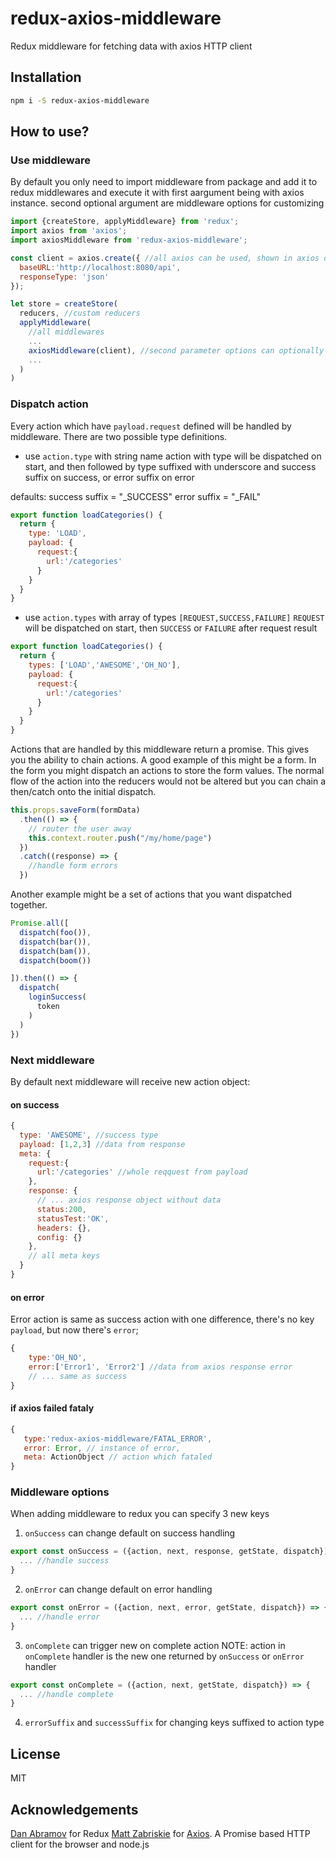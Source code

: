 # redux-axios-middleware

Redux middleware for fetching data with axios HTTP client

## Installation

```bash
npm i -S redux-axios-middleware
```

## How to use?

### Use middleware

By default you only need to import middleware from package and add it to redux middlewares
and execute it with first aargument being with axios instance. second optional argument are middleware
options for customizing

```js
import {createStore, applyMiddleware} from 'redux';
import axios from 'axios';
import axiosMiddleware from 'redux-axios-middleware';

const client = axios.create({ //all axios can be used, shown in axios documentation
  baseURL:'http://localhost:8080/api',
  responseType: 'json'
});

let store = createStore(
  reducers, //custom reducers
  applyMiddleware(
    //all middlewares
    ...
    axiosMiddleware(client), //second parameter options can optionally contain onSuccess, onError, onComplete, successSuffix, errorSuffix
    ...
  )
)
```

### Dispatch action

Every action which have `payload.request` defined will be handled by middleware. There are two possible type
definitions.

- use `action.type` with string name
action with type will be dispatched on start, and then followed by type suffixed with underscore and
success suffix on success, or error suffix on error

defaults: success suffix = "_SUCCESS" error suffix = "_FAIL"

```javascript
export function loadCategories() {
  return {
    type: 'LOAD',
    payload: {
      request:{
        url:'/categories'
      }
    }
  }
}
```

- use `action.types` with array of types `[REQUEST,SUCCESS,FAILURE]`
`REQUEST` will be dispatched on start, then `SUCCESS` or `FAILURE` after request result

```javascript
export function loadCategories() {
  return {
    types: ['LOAD','AWESOME','OH_NO'],
    payload: {
      request:{
        url:'/categories'
      }
    }
  }
}
```

Actions that are handled by this middleware return a promise.  This gives you the ability to chain actions.  A good example of this might be a form.  In the form you might dispatch an actions to store the form values.  The normal flow of the action into the reducers would not be altered but you can chain a then/catch onto the initial dispatch.

```javascript
this.props.saveForm(formData)
  .then(() => {
    // router the user away
    this.context.router.push("/my/home/page")
  })
  .catch((response) => {
    //handle form errors
  })
```

Another example might be a set of actions that you want dispatched together.

```javascript
Promise.all([
  dispatch(foo()),
  dispatch(bar()),
  dispatch(bam()),
  dispatch(boom())

]).then(() => {
  dispatch(
    loginSuccess(
      token
    )
  )
})
```

### Next middleware

By default next middleware will receive new action object:

#### on success

```javascript
{
  type: 'AWESOME', //success type
  payload: [1,2,3] //data from response
  meta: {
    request:{
      url:'/categories' //whole reqquest from payload
    },
    response: {
      // ... axios response object without data
      status:200,
      statusTest:'OK',
      headers: {},
      config: {}
    },
    // all meta keys
  }
}
```

#### on error

Error action is same as success action with one difference, there's no key `payload`, but now there's `error`;

```js
{
    type:'OH_NO',
    error:['Error1', 'Error2'] //data from axios response error
    // ... same as success
}
```

#### if axios failed fataly

```js
{
   type:'redux-axios-middleware/FATAL_ERROR',
   error: Error, // instance of error,
   meta: ActionObject // action which fataled
}
```

### Middleware options

When adding middleware to redux you can specify 3 new keys

1. `onSuccess` can change default on success handling
```javascript
export const onSuccess = ({action, next, response, getState, dispatch}) => {
  ... //handle success
}
```

2. `onError` can change default on error handling
```javascript
export const onError = ({action, next, error, getState, dispatch}) => {
  ... //handle error
}
```

3. `onComplete` can trigger new on complete action
NOTE: action in `onComplete` handler is the new one returned by `onSuccess` or `onError` handler
```javascript
export const onComplete = ({action, next, getState, dispatch}) => {
  ... //handle complete
}
```

4. `errorSuffix` and `successSuffix` for changing keys suffixed to action type 

## License

MIT

## Acknowledgements

[Dan Abramov](https://github.com/gaearon) for Redux
[Matt Zabriskie](https://github.com/mzabriskie) for [Axios](https://github.com/mzabriskie/axios). A Promise based HTTP client for the browser and node.js
